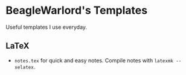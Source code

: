 # BeagleWarlord's Templates

Useful templates I use everyday.

## LaTeX

* `notes.tex` for quick and easy notes. Compile notes with `latexmk --xelatex`.
